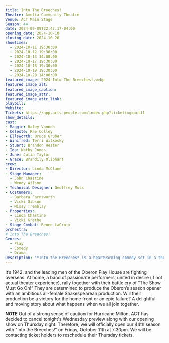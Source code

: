 ```yaml
---
title: Into The Breeches!
Theatre: Amelia Community Theatre
Venue: ACT Main Stage
Season: 44
date: 2024-09-09T22:47:17-04:00
opening_date: 2024-10-10
closing_date: 2024-10-20
showtimes:
  - 2024-10-11 19:30:00
  - 2024-10-12 19:30:00
  - 2024-10-13 14:00:00
  - 2024-10-17 19:30:00
  - 2024-10-18 19:30:00
  - 2024-10-19 19:30:00
  - 2024-10-20 14:00:00
featured_image: 2024-Into-The-Breeches!.webp
featured_image_alt: 
featured_image_caption: 
featured_image_attr: 
featured_image_attr_link: 
playbill:
Website: 
Tickets: https://app.arts-people.com/index.php?ticketing=act11
show_details: 
cast:
- Maggie: Haley Vonnoh
- Celeste: Rae Colley
- Ellsworth: Bruce Gruber
- Winifred: Terri Witkosky
- Stuart: Brandon Hester
- Ida: Kathy Jones
- June: Julia Taylor
- Grace: Brandily Oliphant
crew:
- Director: Linda McClane
- Stage Manager:
  - John Chastine
  - Wendy Wilson
- Technical Designer: Geoffrey Moss
- Costumers:
  - Barbara Farnsworth
  - Vicki Gibson
  - Missy Tremblay
- Properties:
  - Linda Chastine
  - Vicki Grethe
- Stage Combat: Renee LaCroix
orchestra:
# Into The Breeches!
Genres:
  - Play
  - Comedy
  - Drama
Description: "*Into the Breeches* is a heartwarming comedy set in a theatre in 1942. It examines the changing life on the home front during WWII with its play-within-a-play storyline."
---
```

 It’s 1942, and the leading men of the Oberon Play House are fighting overseas. At home, a band of passionate performers, united in desire (if not actual theater experience), rally together with their battle cry of “The Show Must Go On!” They are determined to produce the Oberon’s season opener with an ambitious all-female Shakespearean production. Will their production be a victory for the home front or an epic failure? A delightful and moving story about what happens when we all join together.

 **NOTE** Out of a strong sense of caution for Hurricane Milton, ACT has decided to cancel tonight's Wednesday preview along with our opening show on Thursday night. Therefore, we will officially open our 44th season with "Into the Breeches!" on Friday, October 11th at 7:30pm. We will be contacting ticket holders to reschedule their Thursday tickets.